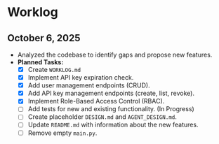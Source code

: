 # Worklog

## October 6, 2025

- Analyzed the codebase to identify gaps and propose new features.
- **Planned Tasks:**
  - [x] Create `WORKLOG.md`
  - [x] Implement API key expiration check.
  - [x] Add user management endpoints (CRUD).
  - [x] Add API key management endpoints (create, list, revoke).
  - [x] Implement Role-Based Access Control (RBAC).
  - [ ] Add tests for new and existing functionality. (In Progress)
  - [ ] Create placeholder `DESIGN.md` and `AGENT_DESIGN.md`.
  - [ ] Update `README.md` with information about the new features.
  - [ ] Remove empty `main.py`.
